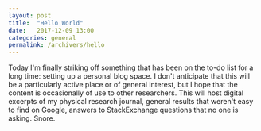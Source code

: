 ```yaml
---
layout: post
title:  "Hello World"
date:   2017-12-09 13:00
categories: general
permalink: /archivers/hello
---
```


Today I'm finally striking off something that has been on the to-do list for a long time: setting up a personal blog space.  I don't anticipate that this will be a particularly active place or of general interest, but I hope that the content is occasionally of use to other researchers.  This will host digital excerpts of my physical research journal, general results that weren't easy to find on Google, answers to StackExchange questions that no one is asking. Snore.
